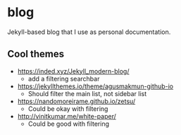 # blog

Jekyll-based blog that I use as personal documentation.

## Cool themes

- https://inded.xyz/Jekyll_modern-blog/
  - add a filtering searchbar
- https://jekyllthemes.io/theme/agusmakmun-github-io
  - Should filter the main list, not sidebar list
- https://nandomoreirame.github.io/zetsu/
  - Could be okay with filtering
- http://vinitkumar.me/white-paper/
  - Could be good with filtering
